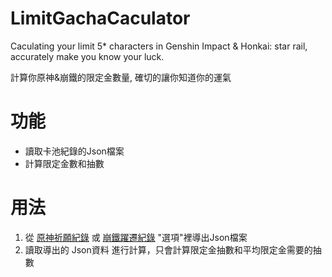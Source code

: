 # LimitGachaCaculator
Caculating your limit 5* characters in Genshin Impact & Honkai: star rail, accurately make you know your luck.

計算你原神&崩鐵的限定金數量, 確切的讓你知道你的運氣

# 功能
- 讀取卡池紀錄的Json檔案
- 計算限定金數和抽數

# 用法
1. 從 [原神祈願紀錄](https://github.com/biuuu/genshin-wish-export) 或 [崩鐵躍遷紀錄](https://github.com/biuuu/star-rail-warp-export) "選項"裡導出Json檔案
2. 讀取導出的 Json資料 進行計算，只會計算限定金抽數和平均限定金需要的抽數
